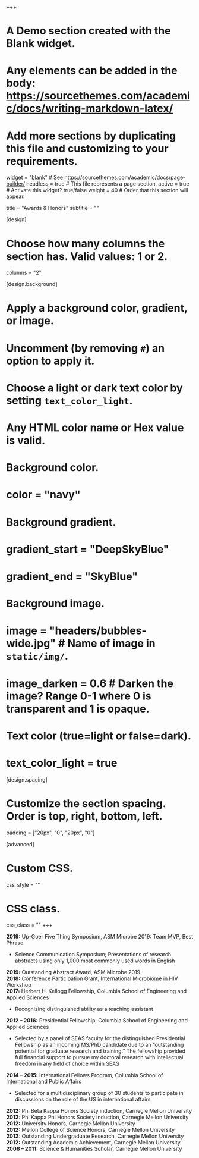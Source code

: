 +++
# A Demo section created with the Blank widget.
# Any elements can be added in the body: https://sourcethemes.com/academic/docs/writing-markdown-latex/
# Add more sections by duplicating this file and customizing to your requirements.

widget = "blank"  # See https://sourcethemes.com/academic/docs/page-builder/
headless = true  # This file represents a page section.
active = true  # Activate this widget? true/false
weight = 40  # Order that this section will appear.

title = "Awards & Honors"
subtitle = ""

[design]
  # Choose how many columns the section has. Valid values: 1 or 2.
  columns = "2"

[design.background]
  # Apply a background color, gradient, or image.
  #   Uncomment (by removing `#`) an option to apply it.
  #   Choose a light or dark text color by setting `text_color_light`.
  #   Any HTML color name or Hex value is valid.

  # Background color.
  # color = "navy"
  
  # Background gradient.
  # gradient_start = "DeepSkyBlue"
  # gradient_end = "SkyBlue"
  
  # Background image.
  # image = "headers/bubbles-wide.jpg"  # Name of image in `static/img/`.
  # image_darken = 0.6  # Darken the image? Range 0-1 where 0 is transparent and 1 is opaque.

  # Text color (true=light or false=dark).
  # text_color_light = true

[design.spacing]
  # Customize the section spacing. Order is top, right, bottom, left.
  padding = ["20px", "0", "20px", "0"]

[advanced]
 # Custom CSS. 
 css_style = ""
 
 # CSS class.
 css_class = ""
+++

<strong>2019:</strong> Up-Goer Five Thing Symposium, ASM Microbe 2019: Team MVP, Best Phrase

* Science Communication Symposium; Presentations of research abstracts using only 1,000 most commonly used words in English

<strong>2019:</strong> Outstanding Abstract Award, ASM Microbe 2019  
<strong>2018:</strong> Conference Participation Grant, International Microbiome in HIV Workshop  
<strong>2017:</strong> Herbert H. Kellogg Fellowship, Columbia School of Engineering and Applied Sciences

* Recognizing distinguished ability as a teaching assistant

<strong>2012 – 2016:</strong> Presidential Fellowship, Columbia School of Engineering and Applied Sciences

* Selected by a panel of SEAS faculty for the distinguished Presidential Fellowship as an incoming MS/PhD candidate due to an “outstanding potential for graduate research and training.” The fellowship provided full financial support to pursue my doctoral research with intellectual freedom in any field of choice within SEAS

<strong>2014 – 2015:</strong> International Fellows Program, Columbia School of International and Public Affairs

* Selected for a multidisciplinary group of 30 students to participate in discussions on the role of the US in international affairs

<strong>2012:</strong> Phi Beta Kappa Honors Society induction, Carnegie Mellon University  
<strong>2012:</strong> Phi Kappa Phi Honors Society induction, Carnegie Mellon University  
<strong>2012:</strong> University Honors, Carnegie Mellon University  
<strong>2012:</strong> Mellon College of Science Honors, Carnegie Mellon University  
<strong>2012:</strong> Outstanding Undergraduate Research, Carnegie Mellon University  
<strong>2012:</strong> Outstanding Academic Achievement, Carnegie Mellon University  
<strong>2008 – 2011:</strong> Science & Humanities Scholar, Carnegie Mellon University  
